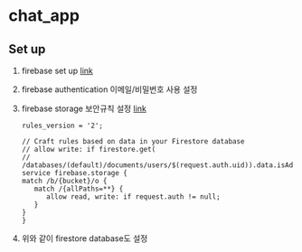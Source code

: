 # chat_app

## Set up

1. firebase set up
   [link](https://firebase.google.com/docs/flutter/setup?hl=ko&platform=ios#install-cli-tools)

2. firebase authentication 이메일/비밀번호 사용 설정

3. firebase storage 보안규칙 설정
   [link](https://firebase.google.com/docs/rules/get-started?hl=ko&authuser=0&_gl=1*6l9jqy*_ga*MTgxMzk3NjE2OS4xNjg1NjE4NDE2*_ga_CW55HF8NVT*MTY4NTYyMjMxNS4yLjEuMTY4NTYyMjUwNy4wLjAuMA..)

   ```text
   rules_version = '2';

   // Craft rules based on data in your Firestore database
   // allow write: if firestore.get(
   //    /databases/(default)/documents/users/$(request.auth.uid)).data.isAdmin;
   service firebase.storage {
   match /b/{bucket}/o {
      match /{allPaths=**} {
         allow read, write: if request.auth != null;
      }
   }
   }
   ```

4. 위와 같이 firestore database도 설정
